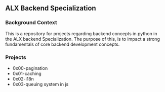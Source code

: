 ## ALX Backend Specialization

### Background Context
This is a repository for projects regarding backend concepts in python in the ALX backend Specialization. The purpose of this, is to impact a strong fundamentals of core backend development concepts.

### Projects
- 0x00-pagination
- 0x01-caching
- 0x02-i18n
- 0x03-queuing system in js
